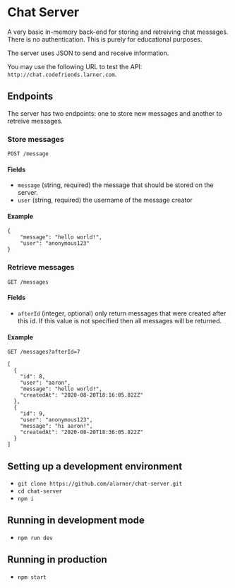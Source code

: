 # Chat Server

A very basic in-memory back-end for storing and retreiving chat messages. There is no
authentication. This is purely for educational purposes.

The server uses JSON to send and receive information.

You may use the following URL to test the API: `http://chat.codefriends.larner.com`.

## Endpoints

The server has two endpoints: one to store new messages and another to retreive messages.

### Store messages

`POST /message`

#### Fields

- `message` (string, required) the message that should be stored on the server.
- `user` (string, required) the username of the message creator

#### Example

```
{
    "message": "hello world!",
    "user": "anonymous123"
}
```

### Retrieve messages

`GET /messages`

#### Fields

- `afterId` (integer, optional) only return messages that were created after this id. If this value is not specified then all messages will be returned.

#### Example

`GET /messages?afterId=7`

```
[
  {
    "id": 8,
    "user": "aaron",
    "message": "hello world!",
    "createdAt": "2020-08-20T18:16:05.822Z"
  },
  {
    "id": 9,
    "user": "anonymous123",
    "message": "hi aaron!",
    "createdAt": "2020-08-20T18:36:05.822Z"
  }
]
```

## Setting up a development environment

- `git clone https://github.com/alarner/chat-server.git`
- `cd chat-server`
- `npm i`

## Running in development mode

- `npm run dev`

## Running in production

- `npm start`
